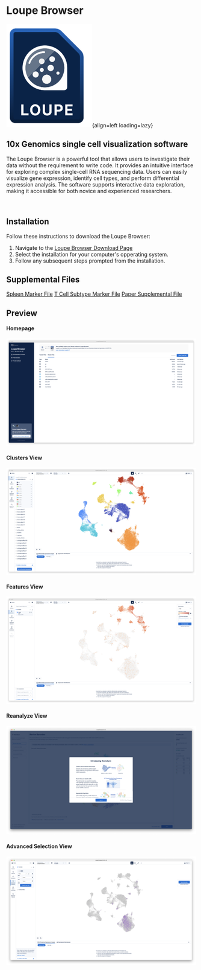 # Loupe Browser

![Loupe Logo](images/Loupe_Logo.png){align=left loading=lazy}

## 10x Genomics single cell visualization software

The Loupe Browser is a powerful tool that allows users to investigate their data without the requirement to write code. It provides an intuitive interface for exploring complex single-cell RNA sequencing data. Users can easily visualize gene expression, identify cell types, and perform differential expression analysis. The software supports interactive data exploration, making it accessible for both novice and experienced researchers.

<br clear="left"/>

## Installation

Follow these instructions to download the Loupe Browser:

1. Navigate to the [Loupe Browser Download Page](https://www.10xgenomics.com/support/software/loupe-browser/downloads)
2. Select the installation for your computer's opperating system. 
3. Follow any subsequent steps prompted from the installation. 

## Supplemental Files
[Spleen Marker File](supplementalFiles/SpleenMarkersFinal.csv)
[T Cell Subtype Marker File](supplementalFiles/TCellSubTypes.csv)
[Paper Supplemental File](https://pmc.ncbi.nlm.nih.gov/articles/instance/6886498/bin/supp_gr.253880.119_Supplemental_Material_.pdf)

## Preview

#### Homepage
![Homepage](images/LoupeHomepage.png)

#### Clusters View
![Clusters View](images/LoupeClustersView.png)

#### Features View
![Features View](images/LoupeFeaturesView.png)

#### Reanalyze View
![Reanalyze View](images/LoupeReanalyzeView.png)

#### Advanced Selection View
![Advanced Selection View](images/LoupeAdvancedSelectionView.png)